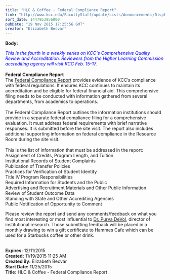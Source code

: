 ```yaml
---
title: "HLC & Coffee - Federal Compliance Report"
link: "http://www.kcc.edu/FacultyStaff/update/Lists/Announcements/DispForm.aspx?ID=2086"
sort_date: 1447953956000
pubDate: "19 Nov 2015 17:25:56 GMT"
creator: "Elizabeth Becvar"
---
```


<div><b>Body:</b> <div class="ExternalClassA5270EAF3F054A498F617001FCDCDBFD"><p><em style="color:blue">This is the fourth in a weekly series on KCC's Comprehensive Quality Review and Accreditation. Reviewers from the Higher Learning Commission accrediting agency will visit KCC Feb. 15-17.</em><br /><br /><strong>Federal Compliance Report</strong><br />The <a href="/FacultyStaff/update/Documents/2015%20Federal%20Compliance%20Report.pdf">Federal Compliance Report</a> provides evidence of KCC’s compliance with federal regulations. It ensures KCC continues to maintain its accreditation and be eligible for federal financial aid. This comprehensive filing needs to be conducted with information gathered from several departments, from academics to operations.  <br /><br />The Federal Compliance Report outlines the information institutions should provide in a separate federal compliance filing for a comprehensive evaluation. It must address federal requirements with brief narrative responses. It is submitted before the site visit. The report also includes additional supporting information on federal compliance in the Resource Room during the site visit. <br /><br />This is the list of information that must be addressed in the report:<br />Assignment of Credits, Program Length, and Tuition<br />Institutional Records of Student Complaints<br />Publication of Transfer Policies <br />Practices for Verification of Student Identity<br />Title IV Program Responsibilities<br />Required Information for Students and the Public<br />Advertising and Recruitment Materials and Other Public Information<br />Review of Student Outcome Data<br />Standing with State and Other Accrediting Agencies<br />Public Notification of Opportunity to Comment<br /></p></div>
<p><a href="mailto:pdevol@kcc.edu"><img src="/FacultyStaff/update/PublishingImages/feedback1.gif" alt="" style="vertical-align:auto;float:right;margin:5px" /></a>Please review the report and send any comments/feedback on what you find most interesting or most influential to <a href="mailto:pdevol@kcc.edu">Dr. Purva DeVol</a>, director of institutional research. Those submitting feedback will be placed in a monthly drawing to win a gift certificate to Hammes Cafe which can be used for a Starbucks coffee or other drink.<br /></p>
<div> </div>
</div>
<div><b>Expires:</b> 12/11/2015</div>
<div><b>Created:</b> 11/19/2015 11:25 AM</div>
<div><b>Created By:</b> Elizabeth Becvar</div>
<div><b>Start Date:</b> 11/25/2015</div>
<div><b>Title:</b> HLC &amp; Coffee - Federal Compliance Report</div>
